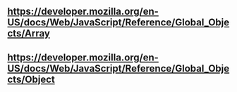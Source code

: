 ## https://developer.mozilla.org/en-US/docs/Web/JavaScript/Reference/Global_Objects/Array
## https://developer.mozilla.org/en-US/docs/Web/JavaScript/Reference/Global_Objects/Object